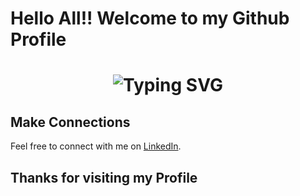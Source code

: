 # Hello All!! Welcome to my Github Profile
<div align="center">
    <h1>
        <img src="https://readme-typing-svg.herokuapp.com?font=Jetbrains+mono&size=40&duration=3000&color=33FF33&center=true&vCenter=true&width=435&lines=Hey..+I'm+[Your Name];This+is..;..my+Github..;" alt="Typing SVG"/>
    </h1>
</div>

## Make Connections

Feel free to connect with me on [LinkedIn](https://www.linkedin.com/in/nikhil-komal-kumar/).

## Thanks for visiting my Profile

